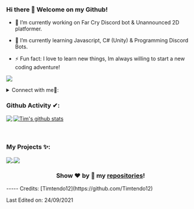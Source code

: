 ### Hi there 👋 Welcome on my Github!

- 🔭 I’m currently working on Far Cry Discord bot & Unannounced 2D platformer.
 
- 🌱 I’m currently learning Javascript, C# (Unity) & Programming Discord Bots.

- ⚡ Fun fact: I love to learn new things, Im always willing to start a new coding adventure!

![](https://visitor-badge.glitch.me/badge?page_id=Timtendo12.timtendo12)

<!-- Connections -->
<details>
<summary> Connect with me🤝: </summary>  
<br/>
<a href="https://github.com/Timtendo12">
  <img align="left" alt="Tim's Github" width="22px" src="https://upload.wikimedia.org/wikipedia/commons/thumb/a/ae/Github-desktop-logo-symbol.svg/1024px-Github-desktop-logo-symbol.svg.png" />
</a>
<a href="https://instagram.com/timslager12/">
  <img align="left" alt="Tim's Instagram" width="22px" src="https://upload.wikimedia.org/wikipedia/commons/thumb/a/a5/Instagram_icon.png/600px-Instagram_icon.png" />
</a>
<a href="https://twitter.com/handzeepje12/">
  <img align="left" alt="Tim's Twitter" width="22px" src="https://cdn2.iconfinder.com/data/icons/metro-uinvert-dock/256/Twitter_NEW.png" />
</a>
<a href="https://www.linkedin.com/in/tim-slager-1a89161aa/">
  <img align="left" alt="Tim's Linkdein" width="22px" src="https://cdn3.iconfinder.com/data/icons/inficons/512/linkedin.png" />
</a>
<a href="https://www.discord.gg/farcry/">
  <img align="left" alt="Tim's Discord" width="22px" src="https://cdn4.iconfinder.com/data/icons/logos-and-brands/512/91_Discord_logo_logos-512.png" />
</a>
<br/>
</details>

### Github Activity ✔:

<a href="https://github.com/Timtendo12">
  <img align="left" src="https://github-readme-stats.vercel.app/api/top-langs/?username=Timtendo12&theme=tokyonight" />
  </a>

<a href="https://github.com/Timtendo12">
 <img align="center" src="https://github-readme-stats.vercel.app/api?username=Timtendo12&show_icons=true&theme=tokyonight&line_height=27" alt="Tim's github stats"/>
</a>

<br/>
<br/>
<br/>

### My Projects ✨:
  
<a href="https://github.com/Timtendo12/Portfolio-Website">
  <img align="center" src="https://github-readme-stats.vercel.app/api/pin/?username=Timtendo12&repo=Portfolio-Website&theme=tokyonight" />
</a>

<a href=" https://github.com/Timtendo12/FarCryDiscordBot">
  <img align="center" src="https://github-readme-stats.vercel.app/api/pin/?username=Timtendo12&repo=FarCryDiscordBot&theme=tokyonight" />
</a>

<div align="center">
  

### Show ❤️ by 🌟 my [repositories](https://github.com/Timtendo12?tab=repositories)!

</div>
-----
Credits: [Timtendo12](https://github.com/Timtendo12)

Last Edited on: 24/09/2021
